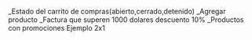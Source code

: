 _Estado del carrito de compras(abierto,cerrado,detenido)
_Agregar producto
_Factura que superen 1000 dolares descuento 10%
_Productos con promociones Ejemplo 2x1